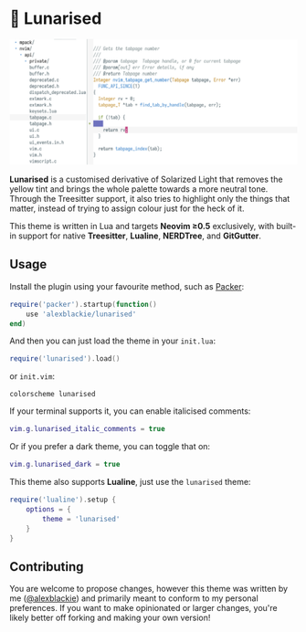 # 🌝 Lunarised

![Preview image of the lunarised colour scheme](./preview.png)

**Lunarised** is a customised derivative of Solarized Light that removes the
yellow tint and brings the whole palette towards a more neutral tone. Through
the Treesitter support, it also tries to highlight only the things that matter,
instead of trying to assign colour just for the heck of it.

This theme is written in Lua and targets **Neovim ≥0.5** exclusively, with
built-in support for native **Treesitter**, **Lualine**, **NERDTree**, and
**GitGutter**.

## Usage

Install the plugin using your favourite method, such as [Packer][0]:

```lua
require('packer').startup(function()
	use 'alexblackie/lunarised'
end)
```

And then you can just load the theme in your `init.lua`:

```lua
require('lunarised').load()
```

or `init.vim`:

```viml
colorscheme lunarised
```

If your terminal supports it, you can enable italicised comments:

```lua
vim.g.lunarised_italic_comments = true
```

Or if you prefer a dark theme, you can toggle that on:

```lua
vim.g.lunarised_dark = true
```

This theme also supports **Lualine**, just use the `lunarised` theme:

```lua
require('lualine').setup {
	options = {
		theme = 'lunarised'
	}
}
```

[0]: https://github.com/wbthomason/packer.nvim

## Contributing

You are welcome to propose changes, however this theme was written by me
([@alexblackie](https://github.com/alexblackie)) and primarily meant to conform
to my personal preferences. If you want to make opinionated or larger changes,
you're likely better off forking and making your own version!
